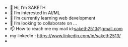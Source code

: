 - 👋 Hi, I’m SAKETH
- 👀 I’m interested in AI/ML
- 🌱 I’m currently learning web development 
- 💞️ I’m looking to collaborate on ...
- 📫 How to reach me my mail id:saketh2513@gmail.com
- my linkedin : https://www.linkedin.com/in/saketh2513/
- 

<!---
saketh2513/saketh2513 is a ✨ special ✨ repository because its `README.md` (this file) appears on your GitHub profile.
You can click the Preview link to take a look at your changes.
--->
